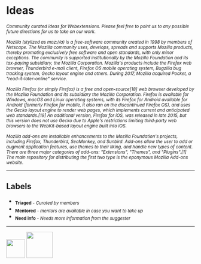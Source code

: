 # Ideas

<sub>*Community curated ideas for Webextensions. Please feel free to point us to any possible future directions for us to take on our work.*</sub>

<sub>*Mozilla (stylized as moz://a) is a free-software community created in 1998 by members of Netscape. The Mozilla community uses, develops, spreads and supports Mozilla products, thereby promoting exclusively free software and open standards, with only minor exceptions. The community is supported institutionally by the Mozilla Foundation and its tax-paying subsidiary, the Mozilla Corporation. Mozilla's products include the Firefox web browser, Thunderbird e-mail client, Firefox OS mobile operating system, Bugzilla bug tracking system, Gecko layout engine and others. During 2017, Mozilla acquired Pocket, a "read-it-later-online" service.*</sub>


<sub>*Mozilla Firefox (or simply Firefox) is a free and open-source[18] web browser developed by the Mozilla Foundation and its subsidiary the Mozilla Corporation. Firefox is available for Windows, macOS and Linux operating systems, with its Firefox for Android available for Android (formerly Firefox for mobile, it also ran on the discontinued Firefox OS), and uses the Gecko layout engine to render web pages, which implements current and anticipated web standards.[19] An additional version, Firefox for iOS, was released in late 2015, but this version does not use Gecko due to Apple's restrictions limiting third-party web browsers to the WebKit-based layout engine built into iOS.*</sub>


<sub>*Mozilla add-ons are installable enhancements to the Mozilla Foundation's projects, including Firefox, Thunderbird, SeaMonkey, and Sunbird. Add-ons allow the user to add or augment application features, use themes to their liking, and handle new types of content. There are three major categories of add-ons: "Extensions", "Themes", and "Plugins".[1] The main repository for distributing the first two type is the eponymous Mozilla Add-ons website.*</sub>

---

## Labels

- <sub> **Triaged** - *Curated by members*</sub> 
- <sub>**Mentored** - *mentors are available in case you want to take up*</sub>
- <sub>**Need info** - *Needs more information from the suggester*</sub>

---

 <img src="https://pbs.twimg.com/profile_images/821735271049768960/jJZXlJwZ.jpg" width="50"></img> <img src="https://orig00.deviantart.net/5b95/f/2016/070/3/b/mit_license_logo_by_excaliburzero-d9ur2lg.png" width="70"></img>
